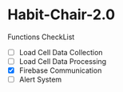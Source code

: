 # Habit-Chair-2.0
Functions CheckList
- [ ] Load Cell Data Collection
- [ ] Load Cell Data Processing
- [x] Firebase Communication
- [ ] Alert System
